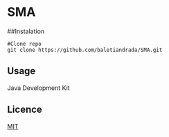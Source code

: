 # SMA

##Instalation

```git
#Clone repo
git clone https://github.com/baletiandrada/SMA.git
```

## Usage

Java Development Kit

## Licence
[MIT](https://choosealicense.com/licenses/mit/)
